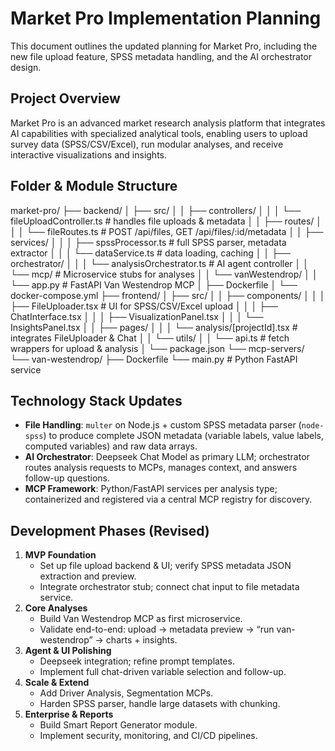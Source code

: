 # Market Pro Implementation Planning

This document outlines the updated planning for Market Pro, including the new file upload feature, SPSS metadata handling, and the AI orchestrator design.

## Project Overview
Market Pro is an advanced market research analysis platform that integrates AI capabilities with specialized analytical tools, enabling users to upload survey data (SPSS/CSV/Excel), run modular analyses, and receive interactive visualizations and insights.

## Folder & Module Structure
market-pro/
├── backend/
│   ├── src/
│   │   ├── controllers/
│   │   │   └── fileUploadController.ts       # handles file uploads & metadata
│   │   ├── routes/
│   │   │   └── fileRoutes.ts                # POST /api/files, GET /api/files/:id/metadata
│   │   ├── services/
│   │   │   ├── spssProcessor.ts             # full SPSS parser, metadata extractor
│   │   │   └── dataService.ts               # data loading, caching
│   │   ├── orchestrator/
│   │   │   └── analysisOrchestrator.ts      # AI agent controller
│   │   └── mcp/                             # Microservice stubs for analyses
│   │       └── vanWestendrop/
│   │           └── app.py                   # FastAPI Van Westendrop MCP
│   ├── Dockerfile
│   └── docker-compose.yml
├── frontend/
│   ├── src/
│   │   ├── components/
│   │   │   ├── FileUploader.tsx            # UI for SPSS/CSV/Excel upload
│   │   │   ├── ChatInterface.tsx
│   │   │   ├── VisualizationPanel.tsx
│   │   │   └── InsightsPanel.tsx
│   │   ├── pages/
│   │   │   └── analysis/[projectId].tsx    # integrates FileUploader & Chat
│   │   └── utils/
│   │       └── api.ts                      # fetch wrappers for upload & analysis
│   └── package.json
└── mcp-servers/
└── van-westendrop/
├── Dockerfile
└── main.py                           # Python FastAPI service

## Technology Stack Updates
- **File Handling**: `multer` on Node.js + custom SPSS metadata parser (`node-spss`) to produce complete JSON metadata (variable labels, value labels, computed variables) and raw data arrays.
- **AI Orchestrator**: Deepseek Chat Model as primary LLM; orchestrator routes analysis requests to MCPs, manages context, and answers follow-up questions.
- **MCP Framework**: Python/FastAPI services per analysis type; containerized and registered via a central MCP registry for discovery.

## Development Phases (Revised)
1. **MVP Foundation**
   - Set up file upload backend & UI; verify SPSS metadata JSON extraction and preview.  
   - Integrate orchestrator stub; connect chat input to file metadata service.  
2. **Core Analyses**
   - Build Van Westendrop MCP as first microservice.  
   - Validate end-to-end: upload → metadata preview → “run van-westendrop” → charts + insights.  
3. **Agent & UI Polishing**
   - Deepseek integration; refine prompt templates.  
   - Implement full chat-driven variable selection and follow-up.  
4. **Scale & Extend**
   - Add Driver Analysis, Segmentation MCPs.  
   - Harden SPSS parser, handle large datasets with chunking.  
5. **Enterprise & Reports**
   - Build Smart Report Generator module.  
   - Implement security, monitoring, and CI/CD pipelines.